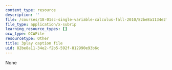 ```yaml
---
content_type: resource
description: ''
file: /courses/18-01sc-single-variable-calculus-fall-2010/82be8a1134e2f2b5592f812990e93b6c_4sTKcvYMNxk.srt
file_type: application/x-subrip
learning_resource_types: []
ocw_type: OCWFile
resourcetype: Other
title: 3play caption file
uid: 82be8a11-34e2-f2b5-592f-812990e93b6c
---
```

None


